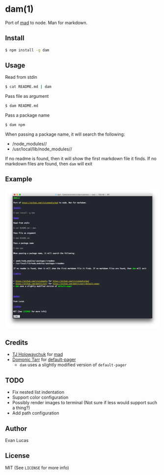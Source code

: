 # dam(1)

Port of [mad](https://github.com/visionmedia/mad) to node. Man for markdown.

## Install

```bash
$ npm install -g dam
```

## Usage

Read from stdin

```bash
$ cat README.md | dam
```

Pass file as argument

```bash
$ dam README.md
```

Pass a package name

```bash
$ dam npm
```

When passing a package name, it will search the following:

- <pwd>/node_modules/<package>/<readme>
- /usr/local/lib/node_modules/<package>/<readme>

If no readme is found, then it will show the first markdown file it finds. If no markdown files are found, then `dam` will exit 

## Example

![Example](https://raw.githubusercontent.com/evanlucas/dam/master/screenshot.png)

## Credits

- [TJ Holowaychuk](https://github.com/visionmedia) for [mad](https://github.com/visionmedia/mad)
- [Domonic Tarr](https://github.com/dominictarr) for [default-pager](https://github.com/dominictarr/default-pager)
  - `dam` uses a slightly modified version of `default-pager`

## TODO

- Fix nested list indentation
- Support color configuration
- Possibly render images to terminal (Not sure if less would support such a thing?)
- Add path configuration

## Author

Evan Lucas

## License

MIT (See `LICENSE` for more info)
